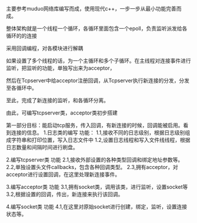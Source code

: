 主要参考muduo网络库编写而成，使用现代c++，一步一步从最小功能完善而成。

整体架构就是一个线程一个循环，各循环里面包含一个epoll，负责监听派发给各循环的的连接

采用回调编程，对各模块进行解耦

如果设置了多个线程的话，为一个主循环和多个子循环。在主线程对连接事件进行监听，把监听的功能，单独写出来为acceptor，


然后在Tcpserver中给acceptor注册回调，从Tcpserver执行新连接的分发，分发至各循环中。

至此，完成了新连接的监听，和各循环分离。

由此，可编写tcpserver类，acceptor类初步搭建

第一部分目标：能启动tcp服务，传入回调，有新连接的时候，回调能被启用。看到连接的信息。
1.日志类的编写
功能：
1.1,接收不同的日志级别，根据日志级别组成字符串和打印位置，写入日志文件中
1.2,设置日志线程和写入文件线线程，根据日志数量和间隔时间进行刷盘。

2.编写tcpserver类
功能
2.1,接收外部设置的各种类型回调和绑定地址参数等。
2.2,单独设置头文件callbacks，包含各种回调类型。
2.3,拥有acceptor，对acceptor进行设置回调，在这里处理新连接事件。

3.编写acceptor类
功能
3.1,拥有socket类，调用该类，进行监听，设置socket等
3.2,根据设置的回调，传出，新连接来执行该回调。

4.编写socket类
功能
4.1,在这里对原始socket进行创建，绑定，监听，设置连接状态等。






